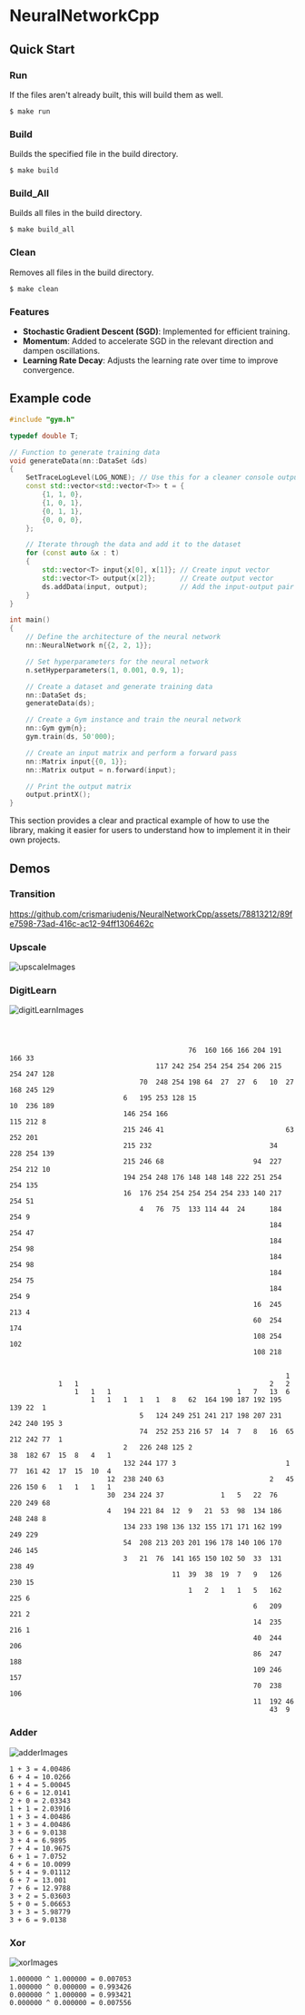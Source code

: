 # NeuralNetworkCpp

## Quick Start

### Run
If the files aren't already built, this will build them as well.
```console
$ make run
```

### Build
Builds the specified file in the build directory.
```console
$ make build
```
### Build_All
Builds all files in the build directory.
```console
$ make build_all
```

### Clean
Removes all files in the build directory.
```console
$ make clean
```
### Features

- **Stochastic Gradient Descent (SGD)**: Implemented for efficient training.
- **Momentum**: Added to accelerate SGD in the relevant direction and dampen oscillations.
- **Learning Rate Decay**: Adjusts the learning rate over time to improve convergence.

## Example code
```cpp
#include "gym.h"

typedef double T;

// Function to generate training data
void generateData(nn::DataSet &ds)
{
    SetTraceLogLevel(LOG_NONE); // Use this for a cleaner console output
    const std::vector<std::vector<T>> t = {
        {1, 1, 0},
        {1, 0, 1},
        {0, 1, 1},
        {0, 0, 0},
    };

    // Iterate through the data and add it to the dataset
    for (const auto &x : t)
    {
        std::vector<T> input{x[0], x[1]}; // Create input vector
        std::vector<T> output{x[2]};      // Create output vector
        ds.addData(input, output);        // Add the input-output pair to the dataset
    }
}

int main()
{
    // Define the architecture of the neural network
    nn::NeuralNetwork n{{2, 2, 1}};

    // Set hyperparameters for the neural network
    n.setHyperparameters(1, 0.001, 0.9, 1);

    // Create a dataset and generate training data
    nn::DataSet ds;
    generateData(ds);

    // Create a Gym instance and train the neural network
    nn::Gym gym{n};
    gym.train(ds, 50'000);

    // Create an input matrix and perform a forward pass
    nn::Matrix input{{0, 1}};
    nn::Matrix output = n.forward(input);

    // Print the output matrix
    output.printX();
}
```

This section provides a clear and practical example of how to use the library, making it easier for users to understand how to implement it in their own projects.

## Demos

### Transition
https://github.com/crismariudenis/NeuralNetworkCpp/assets/78813212/89fe7598-73ad-416c-ac12-94ff1306462c

### Upscale 
![upscaleImages](./images/upscale.png)

### DigitLearn
![digitLearnImages](./images/digitLearn.png)
```console



                                            76  160 166 166 204 191 166 33
                                    117 242 254 254 254 254 206 215 254 247 128
                                70  248 254 198 64  27  27  6   10  27  168 245 129
                            6   195 253 128 15                          10  236 189
                            146 254 166                                 115 212 8
                            215 246 41                              63  252 201
                            215 232                             34  228 254 139
                            215 246 68                      94  227 254 212 10
                            194 254 248 176 148 148 148 222 251 254 254 135
                            16  176 254 254 254 254 254 233 140 217 254 51
                                4   76  75  133 114 44  24      184 254 9
                                                                184 254 47
                                                                184 254 98
                                                                184 254 98
                                                                184 254 75
                                                                184 254 9
                                                            16  245 213 4
                                                            60  254 174
                                                            108 254 102
                                                            108 218


                                                                    1
            1   1                                               2   2
                1   1   1                               1   7   13  6
                    1   1   1   1   1   8   62  164 190 187 192 195 139 22  1
                                5   124 249 251 241 217 198 207 231 242 240 195 3
                                74  252 253 216 57  14  7   8   16  65  212 242 77  1
                            2   226 248 125 2                           38  182 67  15  8   4   1
                            132 244 177 3                           1   77  161 42  17  15  10  4
                        12  238 240 63                          2   45  226 150 6   1   1   1   1
                        30  234 224 37              1   5   22  76  220 249 68
                        4   194 221 84  12  9   21  53  98  134 186 248 248 8
                            134 233 198 136 132 155 171 171 162 199 249 229
                            54  208 213 203 201 196 178 140 106 170 246 145
                            3   21  76  141 165 150 102 50  33  131 238 49
                                        11  39  38  19  7   9   126 230 15
                                            1   2   1   1   5   162 225 6
                                                            6   209 221 2
                                                            14  235 216 1
                                                            40  244 206
                                                            86  247 188
                                                            109 246 157
                                                            70  238 106
                                                            11  192 46
                                                                43  9
```

### Adder
![adderImages](./images/adder.png)
```console
1 + 3 = 4.00486
6 + 4 = 10.0266
1 + 4 = 5.00045
6 + 6 = 12.0141
2 + 0 = 2.03343
1 + 1 = 2.03916
1 + 3 = 4.00486
1 + 3 = 4.00486
3 + 6 = 9.0138
3 + 4 = 6.9895
7 + 4 = 10.9675
6 + 1 = 7.0752
4 + 6 = 10.0099
5 + 4 = 9.01112
6 + 7 = 13.001
7 + 6 = 12.9788
3 + 2 = 5.03603
5 + 0 = 5.06653
3 + 3 = 5.98779
3 + 6 = 9.0138
```

### Xor
![xorImages](./images/xor.png)
```console
1.000000 ^ 1.000000 = 0.007053
1.000000 ^ 0.000000 = 0.993426
0.000000 ^ 1.000000 = 0.993421
0.000000 ^ 0.000000 = 0.007556
```
